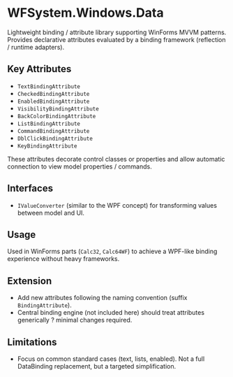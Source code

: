 # WFSystem.Windows.Data

Lightweight binding / attribute library supporting WinForms MVVM patterns. Provides declarative attributes evaluated by a binding framework (reflection / runtime adapters).

## Key Attributes
- `TextBindingAttribute`
- `CheckedBindingAttribute`
- `EnabledBindingAttribute`
- `VisibilityBindingAttribute`
- `BackColorBindingAttribute`
- `ListBindingAttribute`
- `CommandBindingAttribute`
- `DblClickBindingAttribute`
- `KeyBindingAttribute`

These attributes decorate control classes or properties and allow automatic connection to view model properties / commands.

## Interfaces
- `IValueConverter` (similar to the WPF concept) for transforming values between model and UI.

## Usage
Used in WinForms parts (`Calc32`, `Calc64WF`) to achieve a WPF-like binding experience without heavy frameworks.

## Extension
- Add new attributes following the naming convention (suffix `BindingAttribute`).
- Central binding engine (not included here) should treat attributes generically ? minimal changes required.

## Limitations
- Focus on common standard cases (text, lists, enabled). Not a full DataBinding replacement, but a targeted simplification.
